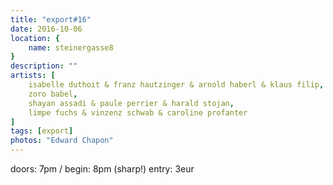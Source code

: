 ```yaml
---
title: "export#16"
date: 2016-10-06
location: {
    name: steinergasse8
}
description: ""
artists: [
    isabelle duthoit & franz hautzinger & arnold haberl & klaus filip,
    zoro babel,
    shayan assadi & paule perrier & harald stojan,
    limpe fuchs & vinzenz schwab & caroline profanter
]
tags: [export]
photos: "Edward Chapon"
---
```

doors: 7pm / begin: 8pm (sharp!) entry: 3eur
